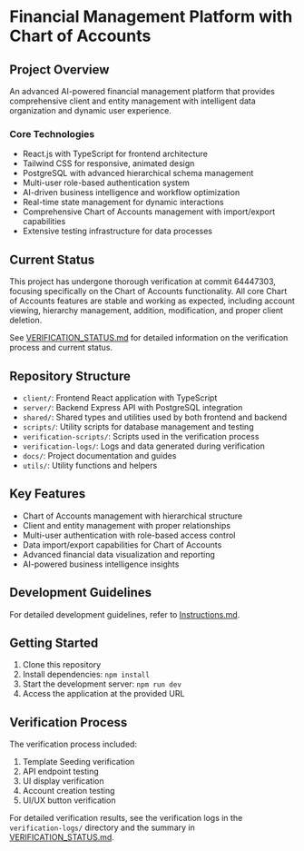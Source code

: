 # Financial Management Platform with Chart of Accounts

## Project Overview
An advanced AI-powered financial management platform that provides comprehensive client and entity management with intelligent data organization and dynamic user experience.

### Core Technologies
- React.js with TypeScript for frontend architecture
- Tailwind CSS for responsive, animated design
- PostgreSQL with advanced hierarchical schema management
- Multi-user role-based authentication system
- AI-driven business intelligence and workflow optimization
- Real-time state management for dynamic interactions
- Comprehensive Chart of Accounts management with import/export capabilities
- Extensive testing infrastructure for data processes

## Current Status
This project has undergone thorough verification at commit 64447303, focusing specifically on the Chart of Accounts functionality. All core Chart of Accounts features are stable and working as expected, including account viewing, hierarchy management, addition, modification, and proper client deletion.

See [VERIFICATION_STATUS.md](./VERIFICATION_STATUS.md) for detailed information on the verification process and current status.

## Repository Structure
- `client/`: Frontend React application with TypeScript
- `server/`: Backend Express API with PostgreSQL integration
- `shared/`: Shared types and utilities used by both frontend and backend
- `scripts/`: Utility scripts for database management and testing
- `verification-scripts/`: Scripts used in the verification process
- `verification-logs/`: Logs and data generated during verification
- `docs/`: Project documentation and guides
- `utils/`: Utility functions and helpers

## Key Features
- Chart of Accounts management with hierarchical structure
- Client and entity management with proper relationships
- Multi-user authentication with role-based access control
- Data import/export capabilities for Chart of Accounts
- Advanced financial data visualization and reporting
- AI-powered business intelligence insights

## Development Guidelines
For detailed development guidelines, refer to [Instructions.md](./Instructions.md).

## Getting Started
1. Clone this repository
2. Install dependencies: `npm install`
3. Start the development server: `npm run dev`
4. Access the application at the provided URL

## Verification Process
The verification process included:
1. Template Seeding verification
2. API endpoint testing
3. UI display verification
4. Account creation testing
5. UI/UX button verification

For detailed verification results, see the verification logs in the `verification-logs/` directory and the summary in [VERIFICATION_STATUS.md](./VERIFICATION_STATUS.md).